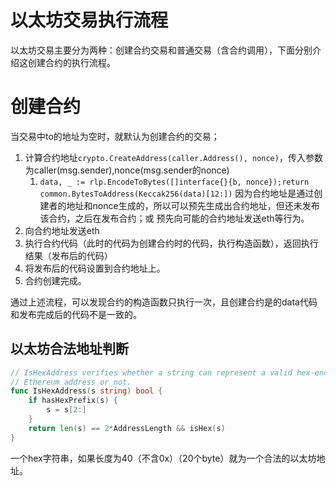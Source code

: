 # 以太坊交易执行流程
以太坊交易主要分为两种：创建合约交易和普通交易（含合约调用），下面分别介绍这创建合约的执行流程。

# 创建合约
当交易中to的地址为空时，就默认为创建合约的交易；
1. 计算合约地址`crypto.CreateAddress(caller.Address(), nonce)`，传入参数为caller(msg.sender),nonce(msg.sender的nonce)
    1. `data, _ := rlp.EncodeToBytes([]interface{}{b, nonce});return common.BytesToAddress(Keccak256(data)[12:])`
    因为合约地址是通过创建者的地址和nonce生成的，所以可以预先生成出合约地址，但还未发布该合约，之后在发布合约；或
    预先向可能的合约地址发送eth等行为。
2. 向合约地址发送eth
3. 执行合约代码（此时的代码为创建合约时的代码，执行构造函数），返回执行结果（发布后的代码）
4. 将发布后的代码设置到合约地址上。
5. 合约创建完成。

通过上述流程，可以发现合约的构造函数只执行一次，且创建合约是的data代码和发布完成后的代码不是一致的。

## 以太坊合法地址判断
```go
// IsHexAddress verifies whether a string can represent a valid hex-encoded
// Ethereum address or not.
func IsHexAddress(s string) bool {
	if hasHexPrefix(s) {
		s = s[2:]
	}
	return len(s) == 2*AddressLength && isHex(s)
}
```
一个hex字符串，如果长度为40（不含0x）（20个byte）就为一个合法的以太坊地址。
